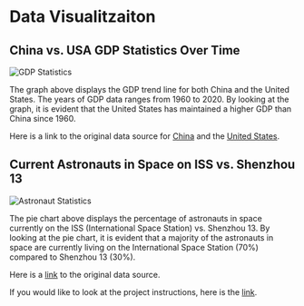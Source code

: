 # Data Visualitzaiton

## China vs. USA GDP Statistics Over Time

![GDP Statistics](gdpcomparison.png) 

The graph above displays the GDP trend line for both China and the United States. The years of GDP data ranges from 1960 to 2020. By looking at the graph, it is evident that the United States has maintained a higher GDP than China since 1960.  

Here is a link to the original data source for [China](http://api.worldbank.org/v2/countries/CHN/indicators/SP.POP.TOTL?per_page=5000&format=json) and the [United States](http://api.worldbank.org/v2/countries/USA/indicators/NY.GDP.MKTP.CD?per_page=5000&format=json).

## Current Astronauts in Space on ISS vs. Shenzhou 13 

![Astronaut Statistics](astronaut.png) 

The pie chart above displays the percentage of astronauts in space currently on the ISS (International Space Station) vs. Shenzhou 13. By looking at the pie chart, it is evident that a majority of the astronauts in space are currently living on the International Space Station (70%) compared to Shenzhou 13 (30%). 

Here is a [link](http://api.open-notify.org/astros.json) to the original data source.

If you would like to look at the project instructions, here is the [link](https://github.com/mikeizbicki/cmc-csci040/tree/2021fall/hw_02).
